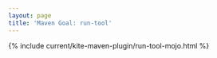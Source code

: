 ```yaml
---
layout: page
title: 'Maven Goal: run-tool'
---
```


{% include current/kite-maven-plugin/run-tool-mojo.html %}
